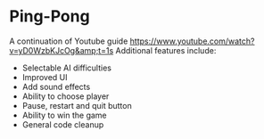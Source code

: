 # Ping-Pong
A continuation of Youtube guide https://www.youtube.com/watch?v=yD0WzbKJcOg&amp;t=1s
Additional features include:
- Selectable AI difficulties
- Improved UI
- Add sound effects
- Ability to choose player
- Pause, restart and quit button
- Ability to win the game
- General code cleanup
